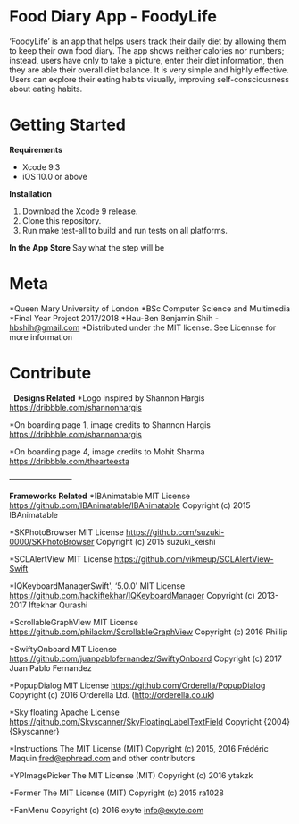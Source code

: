 # Food Diary App - FoodyLife
‘FoodyLife’ is an app that helps users track their daily diet by allowing them to keep their own food diary. The app shows neither calories nor numbers; instead, users have only to take a picture, enter their diet information, then they are able their overall diet balance. It is very simple and highly effective. Users can explore their eating habits visually, improving self-consciousness about eating habits.  

# Getting Started

**Requirements**
* Xcode 9.3
* iOS 10.0 or above

**Installation**
1. Download the Xcode 9 release.
2. Clone this repository.
3. Run make test-all to build and run tests on all platforms.

**In the App Store**
Say what the step will be


# Meta
*Queen Mary University of London
*BSc Computer Science and Multimedia
*Final Year Project 2017/2018
*Hau-Ben Benjamin Shih - hbshih@gmail.com
*Distributed under the MIT license. See Licennse for more information

# Contribute
  **Designs Related**
*Logo inspired by Shannon Hargis https://dribbble.com/shannonhargis 

*On boarding page 1, image credits to Shannon Hargis https://dribbble.com/shannonhargis 

*On boarding page 4, image credits to Mohit Sharma https://dribbble.com/thearteesta

————————

**Frameworks Related**
*IBAnimatable 
MIT License
https://github.com/IBAnimatable/IBAnimatable 
Copyright (c) 2015 IBAnimatable  

*SKPhotoBrowser
MIT License
https://github.com/suzuki-0000/SKPhotoBrowser 
Copyright (c) 2015 suzuki_keishi

*SCLAlertView
MIT License
https://github.com/vikmeup/SCLAlertView-Swift

*IQKeyboardManagerSwift', ‘5.0.0'
MIT License
https://github.com/hackiftekhar/IQKeyboardManager
Copyright (c) 2013-2017 Iftekhar Qurashi

*ScrollableGraphView
MIT License
https://github.com/philackm/ScrollableGraphView
Copyright (c) 2016 Phillip

*SwiftyOnboard
MIT License
https://github.com/juanpablofernandez/SwiftyOnboard
Copyright (c) 2017 Juan Pablo Fernandez

*PopupDialog
MIT License
https://github.com/Orderella/PopupDialog
Copyright (c) 2016 Orderella Ltd. (http://orderella.co.uk)

*Sky floating
Apache License
https://github.com/Skyscanner/SkyFloatingLabelTextField
Copyright {2004} {Skyscanner}

*Instructions
The MIT License (MIT)
Copyright (c) 2015, 2016 Frédéric Maquin <fred@ephread.com>
and other contributors

*YPImagePicker
The MIT License (MIT)
Copyright (c) 2016 ytakzk

*Former
The MIT License (MIT)
Copyright (c) 2015 ra1028

*FanMenu
Copyright (c) 2016 exyte <info@exyte.com>

